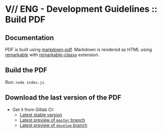# V// ENG - Development Guidelines :: Build PDF

## Documentation

PDF is built using [markdown-pdf](https://github.com/alanshaw/markdown-pdf).
Markdown is rendered as HTML using [remarkable](https://github.com/jonschlinkert/remarkable) with [remarkable-classy](https://github.com/andrey-p/remarkable-classy) extension.

## Build the PDF

Run: `node index.js`

## Download the last version of the PDF

* Get it from Gitlab CI:
  * [Latest stable version](https://gitlab.virtua.ch/eng/guidelines/builds/artifacts/tags/download?job=build:pdf)
  * [Latest preview of `master` branch](https://gitlab.virtua.ch/eng/guidelines/builds/artifacts/master/download?job=build:pdf-preview)
  * [Latest preview of `develop` branch](https://gitlab.virtua.ch/eng/guidelines/builds/artifacts/develop/download?job=build:pdf-preview)
